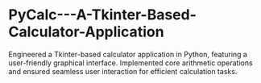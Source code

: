 # PyCalc---A-Tkinter-Based-Calculator-Application
Engineered a Tkinter-based calculator application in Python, featuring a user-friendly graphical interface. Implemented core arithmetic operations and ensured seamless user interaction for efficient calculation tasks.
